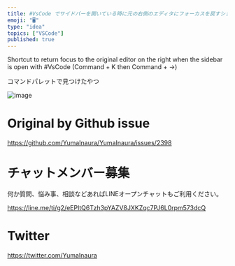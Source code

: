 ```yaml
---
title: #VsCode でサイドバーを開いている時に元の右側のエディタにフォーカスを戻すショートカット ( Command + K の次に Comm
emoji: "🖥"
type: "idea"
topics: ["VSCode"]
published: true
---
```


Shortcut to return focus to the original editor on the right when the sidebar is open with #VsCode (Command + K then Command + →)


コマンドパレットで見つけたやつ

![image](https://user-images.githubusercontent.com/13635059/64471141-17689c80-d188-11e9-8d32-52b533469178.png)



# Original by Github issue

https://github.com/YumaInaura/YumaInaura/issues/2398








<!-- Update From Qiita API -->

# チャットメンバー募集


何か質問、悩み事、相談などあればLINEオープンチャットもご利用ください。

https://line.me/ti/g2/eEPltQ6Tzh3pYAZV8JXKZqc7PJ6L0rpm573dcQ





# Twitter


https://twitter.com/YumaInaura


<!-- Update From Qiita API -->



